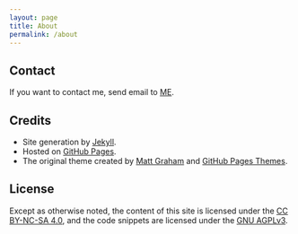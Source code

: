 ```yaml
---
layout: page
title: About
permalink: /about
---
```


## Contact

If you want to contact me, send email to [ME][My Email].

## Credits

- Site generation by [Jekyll].
- Hosted on [GitHub Pages].
- The original theme created by [Matt Graham] and [GitHub Pages Themes].

[Jekyll]: https://jekyllrb.com/ "Transform your plain text into static websites and blogs"
[GitHub Pages]: https://pages.github.com "Websites for you and your projects"
[Matt Graham]: https://github.com/mattgraham/leapday
[GitHub Pages Themes]: https://github.com/pages-themes/leap-day

## License

Except as otherwise noted,
the content of this site is licensed under the [CC BY-NC-SA 4.0],
and the code snippets are licensed under the [GNU AGPLv3].

[My Email]: mailto:YangBy%20%3Ccontact%40yangby.org%3E?subject=Hello%2C%20YangBy!&body=%0A%0A%20%20%20%20--%20From%20YangBy.GitHub.io  "Send email to ME"
[CC BY-NC-SA 4.0]: https://creativecommons.org/licenses/by-nc-sa/4.0/ "Creative Commons Attribution-NonCommercial-ShareAlike 4.0 International License"
[GNU AGPLv3]: https://www.gnu.org/licenses/agpl-3.0.html "GNU Affero General Public License Version 3"
